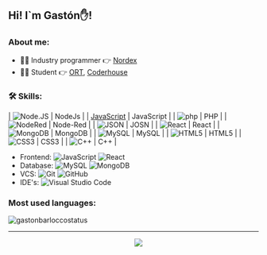 ## Hi! I`m Gastón✋!

### About me:

- 👨‍💻 Industry programmer 👉 [Nordex](https://www.nordex.com.uy)
- 👨‍🏫 Student 👉 [ORT](https://www.ort.edu.uy), [Coderhouse](https://www.coderhouse.com/)


### 🛠 Skills:


| ![Node.JS](https://img.shields.io/badge/Node.js-339933?style=for-the-badge&logo=nodedotjs&logoColor=white)        | NodeJs           |
| [JavaScript](https://img.shields.io/badge/JavaScript-323330?style=for-the-badge&logo=javascript&logoColor=F7DF1E) | JavaScript       |
| ![php](https://img.shields.io/badge/PHP-777BB4?style=for-the-badge&logo=php&logoColor=white)                      | PHP              |
| ![NodeRed](https://img.shields.io/badge/Node--Red-8F0000?style=for-the-badge&logo=nodered&logoColor=white)        | Node-Red         |
| ![JSON](https://img.shields.io/badge/json-5E5C5C?style=for-the-badge&logo=json&logoColor=white)                   | JOSN             |
| ![React](https://img.shields.io/badge/React-20232A?style=for-the-badge&logo=react&logoColor=61DAFB)               | React            |
| ![MongoDB](	https://img.shields.io/badge/MongoDB-4EA94B?style=for-the-badge&logo=mongodb&logoColor=white)         | MongoDB          |
| ![MySQL](https://img.shields.io/badge/MySQL-005C84?style=for-the-badge&logo=mysql&logoColor=white)                | MySQL            |
| ![HTML5](https://img.shields.io/badge/HTML5-E34F26?style=for-the-badge&logo=html5&logoColor=white)                | HTML5            |
| ![CSS3](https://img.shields.io/badge/CSS3-1572B6?style=for-the-badge&logo=css3&logoColor=white)                   | CSS3             |
| ![C++](	https://img.shields.io/badge/C%2B%2B-00599C?style=for-the-badge&logo=c%2B%2B&logoColor=white)             | C++              |






- Frontend: ![JavaScript](https://img.shields.io/badge/JavaScript-F7DF1E?style=flat-square&logo=javascript&logoColor=black) ![React](https://img.shields.io/badge/React-20232A?style=flat-square&logo=react&logoColor=61DAFB)
- Database: ![MySQL](https://img.shields.io/badge/MySQL-00000F?style=flat-square&logo=mysql&logoColor=white) ![MongoDB](https://img.shields.io/badge/MongoDB-4EA94B?style=flat-square&logo=mongodb&logoColor=white)
- VCS: ![Git](https://img.shields.io/badge/GitHub-f54d27?style=flat-square&logo=git&logoColor=white) ![GitHub](https://img.shields.io/badge/GitHub-100000?style=flat-square&logo=github&logoColor=white)
- IDE's: ![Visual Studio Code](https://img.shields.io/badge/-Visual%20Studio%20Code-25acf2?style=flat-square&logo=visual-studio-code&logoColor=white)

### Most used languages:

<p align='left'><img align="center" src="https://github-readme-stats.vercel.app/api/top-langs?username=GBarlocco&show_icons=true&locale=en&langs_count=8&theme=aura&layout=compact&hide=html,shell" alt="gastonbarloccostatus" /></p>

---

<p align='center'>
&nbsp;&nbsp;&nbsp;&nbsp;
  <a href="https://www.linkedin.com/in/gastón-barlocco-315756148/"><img src="https://img.shields.io/badge/linkedin-%230077B5.svg?&style=for-the-badge&logo=linkedin&logoColor=white" /></a>
</p>
